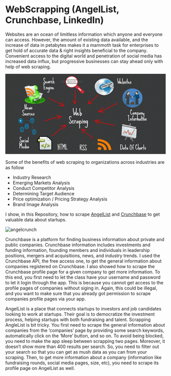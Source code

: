 # WebScrapping (AngelList, Crunchbase, LinkedIn)
Websites are an ocean of limitless information which anyone and everyone can access. However, the amount of existing data available, and the increase of data in petabytes makes it a mammoth task for enterprises to get hold of accurate data & right insights beneficial to the company. Convenient access to the digital world and penetration of social media has increased data influx, but progressive businesses can stay ahead only with help of web scraping.

![webscraping](img/webscrap7.jpeg)

Some of the benefits of web scraping to organizations across industries are as follow
- Industry Research 
- Emerging Markets Analysis 
- Conduct Competitor Analysis 
- Determining Target Audience 
- Price optimization / Pricing Strategy Analysis 
- Brand Image Analysis 

I show, in this Repository, how to scrape [AngelList](https://angel.co/) and [Crunchbase](https://www.crunchbase.com/) to get valuable data about startups. 

![angelcrunch](img/angellist-crunchbase/jpg)

Crunchbase is a platform for finding business information about private and public companies. Crunchbase information includes investments and funding information, founding members and individuals in leadership positions, mergers and acquisitions, news, and industry trends. I used the Crunchbase API, the free access one, to get the general information about companies registered on Crunchbase. I also showed how to scrape the Crunchbase profile page for a given company to get more information. To this end, you first need to let the class have your username and password to let it login through the app. This is because you cannot get access to the profile pages of companies without siging in. Again, this could be illegal, and you want to make sure that you already got permission to scrape companies profile pages via your app.

AngelList is a place that connects startups to investors and job candidates looking to work at startups. Their goal is to democratize the investment process, helping startups with both fundraising and talent. Scrapping AngleList is bit tricky. You first need to scrape the general information about companies from the ‘companies’ page by providing some search keywords, automatically click on the ‘More’ button, and so on. To avoid being blocked, you need to make the app sleep between scrapping two pages. Moreover, it doesn’t show more than 400 results per search. So, you need to filter out your search so that you can get as mush data as you can from your scraping. Then, to get more information about a company (information like fundraising rounds, social media pages, size, etc), you need to scrape its profile page on AngelList as well.

